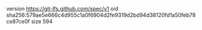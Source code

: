 version https://git-lfs.github.com/spec/v1
oid sha256:579ae5e666c4d955c1a0f6904d2fe9319d2bd94d38120fd1a50feb78ce87ce0f
size 594
